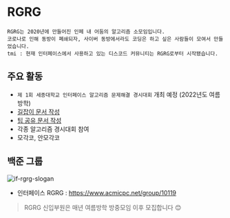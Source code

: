 # RGRG

 ```
RGRG는 2020년에 만들어진 인페 내 어둠의 알고리즘 소모임입니다.
코로나로 인해 동방이 폐쇄되자, 사이버 동방에서라도 코딩은 하고 싶은 사람들이 모여서 만들었습니다.
tmi : 현재 인터페이스에서 사용하고 있는 디스코드 커뮤니티는 RGRG로부터 시작됐습니다.
 ```

## 주요 활동
- `제 1회 세종대학교 인터페이스 알고리즘 문제해결 경시대회` 개최 예정 (2022년도 여름방학)
- [길잡이 문서 작성](./guide-line/README.md)
- [팁 공유 문서 작성](./tips/README.md)
- 각종 알고리즘 경시대회 참여
- 모각코, 안모각코

## 백준 그룹
![if-rgrg-slogan](https://user-images.githubusercontent.com/41139770/178947337-15edc52b-fd3d-45f2-b037-2f0220464f92.jpg)

- 인터페이스 RGRG : https://www.acmicpc.net/group/10119

> RGRG 신입부원은 매년 여름방학 방중모임 이후 모집합니다 😊
